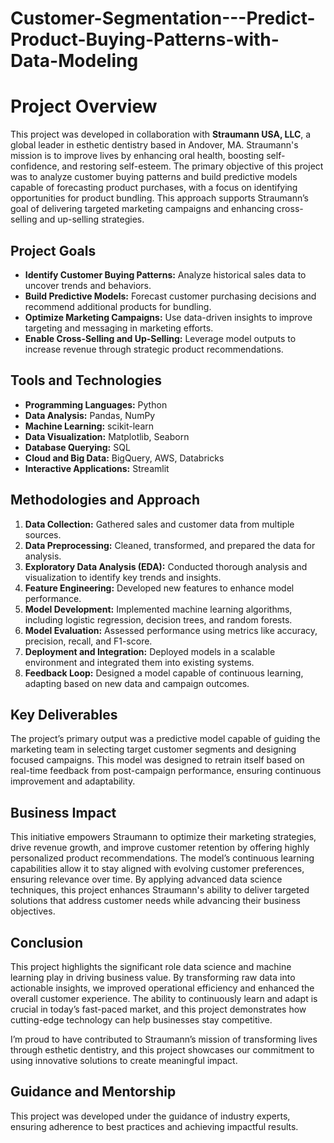 # Customer-Segmentation---Predict-Product-Buying-Patterns-with-Data-Modeling

# Project Overview

This project was developed in collaboration with **Straumann USA, LLC**, a global leader in esthetic dentistry based in Andover, MA. Straumann's mission is to improve lives by enhancing oral health, boosting self-confidence, and restoring self-esteem. The primary objective of this project was to analyze customer buying patterns and build predictive models capable of forecasting product purchases, with a focus on identifying opportunities for product bundling. This approach supports Straumann’s goal of delivering targeted marketing campaigns and enhancing cross-selling and up-selling strategies.

## Project Goals

- **Identify Customer Buying Patterns:** Analyze historical sales data to uncover trends and behaviors.
- **Build Predictive Models:** Forecast customer purchasing decisions and recommend additional products for bundling.
- **Optimize Marketing Campaigns:** Use data-driven insights to improve targeting and messaging in marketing efforts.
- **Enable Cross-Selling and Up-Selling:** Leverage model outputs to increase revenue through strategic product recommendations.

## Tools and Technologies

- **Programming Languages:** Python
- **Data Analysis:** Pandas, NumPy
- **Machine Learning:** scikit-learn
- **Data Visualization:** Matplotlib, Seaborn
- **Database Querying:** SQL
- **Cloud and Big Data:** BigQuery, AWS, Databricks
- **Interactive Applications:** Streamlit

## Methodologies and Approach

1. **Data Collection:** Gathered sales and customer data from multiple sources.
2. **Data Preprocessing:** Cleaned, transformed, and prepared the data for analysis.
3. **Exploratory Data Analysis (EDA):** Conducted thorough analysis and visualization to identify key trends and insights.
4. **Feature Engineering:** Developed new features to enhance model performance.
5. **Model Development:** Implemented machine learning algorithms, including logistic regression, decision trees, and random forests.
6. **Model Evaluation:** Assessed performance using metrics like accuracy, precision, recall, and F1-score.
7. **Deployment and Integration:** Deployed models in a scalable environment and integrated them into existing systems.
8. **Feedback Loop:** Designed a model capable of continuous learning, adapting based on new data and campaign outcomes.

## Key Deliverables

The project’s primary output was a predictive model capable of guiding the marketing team in selecting target customer segments and designing focused campaigns. This model was designed to retrain itself based on real-time feedback from post-campaign performance, ensuring continuous improvement and adaptability.

## Business Impact

This initiative empowers Straumann to optimize their marketing strategies, drive revenue growth, and improve customer retention by offering highly personalized product recommendations. The model’s continuous learning capabilities allow it to stay aligned with evolving customer preferences, ensuring relevance over time. By applying advanced data science techniques, this project enhances Straumann's ability to deliver targeted solutions that address customer needs while advancing their business objectives.

## Conclusion

This project highlights the significant role data science and machine learning play in driving business value. By transforming raw data into actionable insights, we improved operational efficiency and enhanced the overall customer experience. The ability to continuously learn and adapt is crucial in today’s fast-paced market, and this project demonstrates how cutting-edge technology can help businesses stay competitive.

I’m proud to have contributed to Straumann’s mission of transforming lives through esthetic dentistry, and this project showcases our commitment to using innovative solutions to create meaningful impact.

## Guidance and Mentorship

This project was developed under the guidance of industry experts, ensuring adherence to best practices and achieving impactful results.
